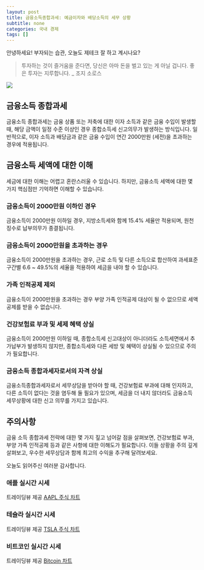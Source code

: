 ```yaml
---
layout: post
title: 금융소득종합과세: 예금이자와 배당소득의 세무 상황
subtitle: none
categories: 국내 경제
tags: []
---
```


안녕하세요! 부자되는 습관, 오늘도 제테크 잘 하고 계시나요?

> 투자하는 것이 즐거움을 준다면, 당신은 아마 돈을 벌고 있는 게 아닐 겁니다. 좋은 투자는 지루합니다. _ 조지 소로스






![](https://source.unsplash.com/800x450/?luxury)

##  금융소득 종합과세

금융소득 종합과세는 금융 상품 또는 저축에 대한 이자 소득과 같은 금융 수입이 발생할 때, 해당 금액이 일정 수준 이상인 경우 종합소득세 신고의무가 발생하는 방식입니다. 일반적으로, 이자 소득과 배당금과 같은 금융 수입이 연간 2000만원 (세전)을 초과하는 경우에 적용됩니다.

## 금융소득 세액에 대한 이해

세금에 대한 이해는 어렵고 혼란스러울 수 있습니다. 하지만, 금융소득 세액에 대한 몇 가지 핵심점만 기억하면 이해할 수 있습니다. 

### 금융소득이 2000만원 이하인 경우

금융소득이 2000만원 이하일 경우, 지방소득세와 함께 15.4% 세율만 적용되며, 원천징수로 납부의무가 종결됩니다.

### 금융소득이 2000만원을 초과하는 경우

금융소득이 2000만원을 초과하는 경우, 근로 소득 및 다른 소득으로 합산하여 과세표준 구간별 6.6 ~ 49.5%의 세율을 적용하여 세금을 내야 할 수 있습니다. 

### 가족 인적공제 제외

금융소득이 2000만원을 초과하는 경우 부양 가족 인적공제 대상이 될 수 없으므로 세액공제를 받을 수 없습니다.

### 건강보험료 부과 및 세제 혜택 상실

금융소득이 2000만원 이하일 때, 종합소득세 신고대상이 아니더라도 소득세면에서 추가납부가 발생하지 않지만, 종합소득세와 다른 세방 및 혜택이 상실될 수 있으므로 주의가 필요합니다.

### 금융소득 종합과세자로서의 자격 상실

금융소득종합과세자로서 세무상담을 받아야 할 때, 건강보험료 부과에 대해 인지하고, 다른 소득이 없다는 것을 염두해 둘 필요가 있으며, 세금을 더 내지 않더라도 금융소득 세무상황에 대한 신고 의무를 가지고 있습니다.

## 주의사항

금융 소득 종합과세 전략에 대한 몇 가지 짚고 넘어갈 점을 살펴보면, 건강보험료 부과, 부양 가족 인적공제 등과 같은 사항에 대한 이해도가 필요합니다. 이들 상황을 주의 깊게 살펴보고, 우수한 세무상담과 함께 최고의 수익을 추구해 달려보세요.

오늘도 읽어주신 여러분 감사합니다.

### 애플 실시간 시세


<!-- TradingView Widget BEGIN -->
<div class="tradingview-widget-container">
  <div id="tradingview_6a264"></div>
  <div class="tradingview-widget-copyright">트레이딩뷰 제공 <a href="https://kr.tradingview.com/symbols/NASDAQ-AAPL/" rel="noopener" target="_blank"><span class="blue-text">AAPL 주식 차트</span></a></div>
  <script type="text/javascript" src="https://s3.tradingview.com/tv.js"></script>
  <script type="text/javascript">
  new TradingView.widget(
  {
  "autosize": true,
  "symbol": "NASDAQ:AAPL",
  "interval": "D",
  "timezone": "Asia/Seoul",
  "theme": "light",
  "style": "1",
  "locale": "kr",
  "toolbar_bg": "#f1f3f6",
  "enable_publishing": false,
  "hide_top_toolbar": true,
  "hide_legend": true,
  "save_image": false,
  "container_id": "tradingview_6a264"
}
  );
  </script>
</div>
<!-- TradingView Widget END -->


### 테슬라 실시간 시세


<!-- TradingView Widget BEGIN -->
<div class="tradingview-widget-container">
  <div id="tradingview_39d77"></div>
  <div class="tradingview-widget-copyright">트레이딩뷰 제공 <a href="https://kr.tradingview.com/symbols/NASDAQ-TSLA/" rel="noopener" target="_blank"><span class="blue-text">TSLA 주식 차트</span></a></div>
  <script type="text/javascript" src="https://s3.tradingview.com/tv.js"></script>
  <script type="text/javascript">
  new TradingView.widget(
  {
  "autosize": true,
  "symbol": "NASDAQ:TSLA",
  "interval": "D",
  "timezone": "Asia/Seoul",
  "theme": "light",
  "style": "1",
  "locale": "kr",
  "toolbar_bg": "#f1f3f6",
  "enable_publishing": false,
  "hide_top_toolbar": true,
  "hide_legend": true,
  "save_image": false,
  "container_id": "tradingview_39d77"
}
  );
  </script>
</div>
<!-- TradingView Widget END -->


### 비트코인 실시간 시세


<!-- TradingView Widget BEGIN -->
<div class="tradingview-widget-container">
  <div id="tradingview_3f91e"></div>
  <div class="tradingview-widget-copyright">트레이딩뷰 제공 <a href="https://kr.tradingview.com/symbols/BTCUSD/?exchange=BITSTAMP" rel="noopener" target="_blank"><span class="blue-text">Bitcoin 차트</span></a></div>
  <script type="text/javascript" src="https://s3.tradingview.com/tv.js"></script>
  <script type="text/javascript">
  new TradingView.widget(
  {
  "autosize": true,
  "symbol": "BITSTAMP:BTCUSD",
  "interval": "D",
  "timezone": "Asia/Seoul",
  "theme": "light",
  "style": "1",
  "locale": "kr",
  "toolbar_bg": "#f1f3f6",
  "enable_publishing": false,
  "hide_top_toolbar": true,
  "hide_legend": true,
  "save_image": false,
  "container_id": "tradingview_3f91e"
}
  );
  </script>
</div>
<!-- TradingView Widget END -->

